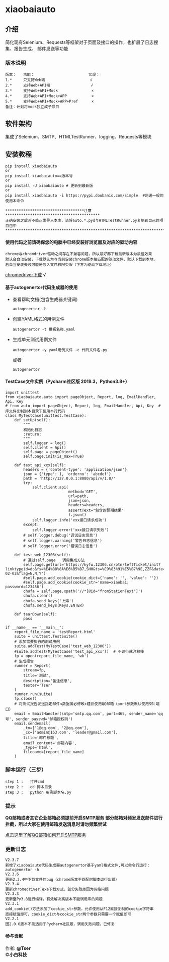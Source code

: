 # xiaobaiauto

## 介绍
简化现有Selenium、Requests等框架对于页面及接口的操作，也扩展了日志搜集、报告生成、
邮件发送等功能

### 版本说明
    版本：   功能：                        实现：
    1.*     只支持Web端                    √
    2.*     支持Web+API端                  √
    3.*     支持Web+API+Mock               ×
    4.*     支持Web+API+Mock+APP           ×
    5.*     支持Web+API+Mock+APP+Pref      ×
    备注：计划将mock独立成子项目
## 软件架构
集成了Selenium、SMTP、HTMLTestRunner、logging、Reuqests等模块

## 安装教程
    pip install xiaobaiauto
    or
    pip install xiaobaiauto==版本号
    or
    pip install -U xiaobaiauto # 更新到最新版
    or
    pip install xiaobaiauto -i https://pypi.doubanio.com/simple  #网速一般的使用本命令

    ***********************************注意******************************************
    正确安装之后若不能正常导入本库，请将auto.*.pyd与HTMLTestRunner.py复制到自己的项目包中
    *********************************************************************************

#### 使用代码之前请确保您的电脑中已经安装好浏览器及对应的驱动内容
    chrome与chromdriver驱动之间存在不兼容问题，所以最好都下载最新版本为最佳效果
    默认会自动安装，下载默认为与当前安装chrome版本相匹配的驱动文件，默认下载到本地，
    若自当安装失败可能是写入文件权限受限（下方为驱动下载地址）
[chromedriver下载](http://npm.taobao.org/mirrors/chromedriver/) √

#### 基于autogenertor代码生成器的使用
- 查看帮助文档(包含生成器关键词)

    `autogenertor -h`
    
- 创建YAML格式的用例文件

    `autogenertor -t 模板名称.yaml`
    
- 生成单元测试用例文件

    `autogenertor -y yaml用例文件 -c 代码文件名.py`
    
    或者
    
    `autogenertor`       

#### TestCase文件实例（Pycharm社区版 2019.3，Python3.8+）
    import unittest
    from xiaobaiauto.auto import pageObject, Report, log, EmailHandler, Api, Key
    # from auto import pageObject, Report, log, EmailHandler, Api, Key  # 库文件复制到本目录下使用本行代码
    class MyTestCase(unittest.TestCase):
        def setUp(self):
            """
            初始化日志
            :return:
            """
            self.logger = log()
            self.client = Api()
            self.page = pageObject()
            self.page.init(is_max=True)

        def test_api_xxx(self):
            headers = {'content-type': 'application/json'}
            json = {'type': 1, 'orderno': 'abcdef'}
            path = 'http://127.0.0.1:8080/api/v/1.0/'
            try:
                self.client.api(
                                method='GET',
                                url=path,
                                json=json,
                                headers=headers,
                                assertText="包含的预期结果"
                                ).json()
                self.logger.info('xxx接口请求成功')
            except:
                self.logger.error('xxx接口请求失败')
            # self.logger.debug('调试日志信息')
            # self.logger.warning('警告日志信息')
            # self.logger.error('错误日志信息')

        def test_web_12306(self):
            # 通过self.page   调用集成方法
            self.page.get(url='https://kyfw.12306.cn/otn/leftTicket/init?linktypeid=dc&fs=%E4%B8%8A%E6%B5%B7,SHH&ts=%E9%83%91%E5%B7%9E,ZZF&date=2020-02-02&flag=N,N,Y')
            #self.page.add_cookie(cookie_dict={'name': '', 'value': ''})
            #self.page.add_cookie(cookie_str='name=xiaobai; password=123456')
            chufa = self.page.xpath('//*[@id="fromStationText"]')
            chufa.clear()
            chufa.send_keys('上海')
            chufa.send_keys(Keys.ENTER)

        def tearDown(self):
            pass

    if __name__ == '__main__':
        report_file_name = 'testReport.html'
        suite = unittest.TestSuite()
        # 添加需要执行的测试用例
        suite.addTest(MyTestCase('test_web_12306'))
        #suite.addTest(MyTestCase('test_api_xxx'))  # 不运行就注释掉
        fp = open(report_file_name, 'wb')
        # 生成报告
        runner = Report(
            stream=fp,
            title='测试',
            description='备注信息',
            tester='Tser'
        )
        runner.run(suite)
        fp.close()
        # 将测试报告发送指定邮件<数据务必修改>建议使用QQ邮箱（port参数默认使用SSL端口）
        email = EmailHandler(smtp='smtp.qq.com', port=465, sender_name='qq号', sender_passwd='邮箱授权码')
        email.sendemail(
            _to=['1@qq.com', '2@qq.com'],
            _cc=['admin@163.com', 'leader@gmail.com'],
            title='邮件标题',
            email_content='邮箱内容',
            _type='html',
            filename=[report_file_name]
        )

### 脚本运行（三步）
    step 1 :   打开cmd
    step 2 :   cd 脚本目录
    step 3 :   python 用例脚本名.py

### 提示
<b>QQ邮箱或者其它企业邮箱必须提前开启SMTP服务</b>
<b>部分邮箱对频发发送邮件进行拦截，所以大家在使用邮箱发送消息时请勿频繁尝试</b>

[点击这里了解QQ邮箱如何开启SMTP服务](https://jingyan.baidu.com/article/6079ad0eb14aaa28fe86db5a.html)

### 更新日志
    V2.3.7
    新增了xiaobaiauto代码生成器autogenertor基于yaml格式文件,可以命令行运行：autogenertor -h
    V2.3.6
    更新2.3.4中下载文件的bug（chrome版本不匹配时脚本运行出错）
    V2.3.4
    更新chromedriver.exe下载方式，部分失败原因为网络问题
    V2.3.3
    更新至Py3.8进行编译，有效解决高版本不能调用库的问题
    V2.3.1
    add_cookie()方法添加了cookie_str参数，允许使用从F12直接复制的cookie字符串
    直接赋值即可，cookie_dict与cookie_str两个参数只需要一个赋值即可
    V2.2.1
    因2.0.0版本不能适用于Pycharm社区版，调用失败问题，已修复

#### 参与贡献

作者: <b>@Tser</b><br>
©<b title="公众号：big_touch">小白科技</b>